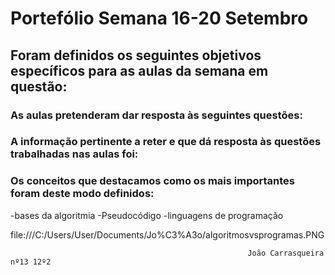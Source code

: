 # Portefólio Semana 16-20 Setembro 

## Foram definidos os seguintes objetivos específicos para as aulas da semana em questão:

### As aulas pretenderam dar resposta às seguintes questões:
### A informação pertinente a reter e que dá resposta às questões trabalhadas nas aulas foi:
### Os conceitos que destacamos como os mais importantes foram deste modo definidos:
-bases da algoritmia
-Pseudocódigo
-linguagens de programação                                                                                            
                                                        
file:///C:/Users/User/Documents/Jo%C3%A3o/algoritmosvsprogramas.PNG                                                         
                                                         
                                                         
                                                         
                                                         
                                                         
                                                         João Carrasqueira nº13 12º2
